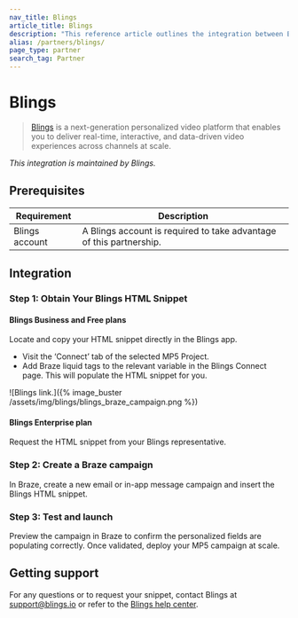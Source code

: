 ```yaml
---
nav_title: Blings
article_title: Blings
description: "This reference article outlines the integration between Braze and Blings."
alias: /partners/blings/
page_type: partner
search_tag: Partner
---
```


# Blings

> [Blings](https://www.blings.io/) is a next-generation personalized video platform that enables you to deliver real-time, interactive, and data-driven video experiences across channels at scale.  

_This integration is maintained by Blings._

## Prerequisites  

| Requirement     | Description                                                                 |
|-----------------|-----------------------------------------------------------------------------|
| Blings account  | A Blings account is required to take advantage of this partnership.         |  

## Integration  

### Step 1: Obtain Your Blings HTML Snippet

#### Blings Business and Free plans
Locate and copy your HTML snippet directly in the Blings app.

- Visit the ‘Connect’ tab of the selected MP5 Project.
- Add Braze liquid tags to the relevant variable in the Blings Connect page. This will populate the HTML snippet for you. 

![Blings link.]({% image_buster /assets/img/blings/blings_braze_campaign.png %})  


#### Blings Enterprise plan
Request the HTML snippet from your Blings representative. 


### Step 2: Create a Braze campaign  

In Braze, create a new email or in-app message campaign and insert the Blings HTML snippet.

### Step 3: Test and launch  

Preview the campaign in Braze to confirm the personalized fields are populating correctly. Once validated, deploy your MP5 campaign at scale.
  

## Getting support  

For any questions or to request your snippet, contact Blings at [support@blings.io](mailto:support@blings.io) or refer to the [Blings help center](https://blings.gitbook.io/blings-knowledge-base/documentation).  
